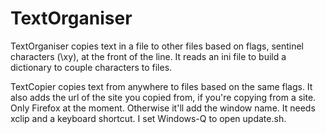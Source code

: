 # TextOrganiser

TextOrganiser copies text in a file to other files based on flags, sentinel characters (\xy), at the front of the line.
It reads an ini file to build a dictionary to couple characters to files.

TextCopier copies text from anywhere to files based on the same flags.
It also adds the url of the site you copied from, if you're copying from a site.
Only Firefox at the moment.
Otherwise it'll add the window name.
It needs xclip and a keyboard shortcut.
I set Windows-Q to open update.sh.
